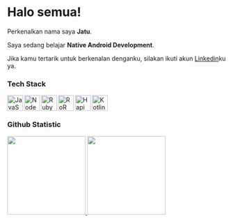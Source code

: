 # Halo semua! 

Perkenalkan nama saya **Jatu**.

Saya sedang belajar **Native Android Development**.

Jika kamu tertarik untuk berkenalan denganku, silakan ikuti akun [Linkedin](https://www.linkedin.com/in/jatu-kumala-sari-9a817b137)ku ya.

### Tech Stack
<a href="#"><img align="left" alt="JavaScript" title="JavaScript" width="36px" src="https://upload.wikimedia.org/wikipedia/commons/9/99/Unofficial_JavaScript_logo_2.svg" /></a>
  <a href="https://nodejs.org/"><img align="left" alt="NodeJS" title="NodeJS" width="36px" src="https://seeklogo.com/images/N/nodejs-logo-FBE122E377-seeklogo.com.png" /></a>
  <a href="#"><img align="left" alt="Ruby" title="Ruby" height="36px" src="https://upload.wikimedia.org/wikipedia/commons/7/73/Ruby_logo.svg" /></a>
  <a href="https://https://rubyonrails.org//"><img align="left" alt="RoR" title="RoR" height="36px" src="https://upload.wikimedia.org/wikipedia/commons/6/62/Ruby_On_Rails_Logo.svg" /></a>
  <a href="https://hapi.dev/"><img align="left" alt="Hapi" title="Hapi (NodeJS HTTP Framework)" width="36px" src="https://avatars.githubusercontent.com/u/3774533?s=200&v=4" /></a>
  <a href="#"><img align="left" alt="Kotlin" title="Kotlin" width="36px" src="https://upload.wikimedia.org/wikipedia/commons/0/06/Kotlin_Icon.svg" /></a>
<br>
<br>

### Github Statistic
<p align="left">
<a href="https://github.com/gilangadhan">
  <img height="180em" src="https://github-readme-stats-eight-theta.vercel.app/api?username=sarijk&show_icons=true&theme=algolia&include_all_commits=true&count_private=true"/>
  <img height="180em" src="https://github-readme-stats-eight-theta.vercel.app/api/top-langs/?username=sarijk&layout=compact&langs_count=8&theme=algolia"/>
</a>
</p>
